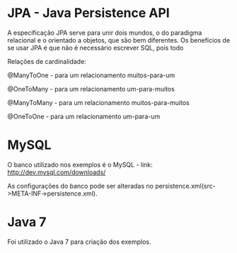 # JPA - Java Persistence API 

A especificação JPA serve para unir dois mundos, o do paradigma relacional e o orientado a objetos, que são bem diferentes. Os benefícios de se usar JPA é que não é necessário escrever SQL, pois todo



Relações de cardinalidade:

@ManyToOne - para um relacionamento muitos-para-um 

@OneToMany - para um relacionamento um-para-muitos 

@ManyToMany - para um relacionamento muitos-para-muitos 

@OneToOne - para um relacionamento um-para-um


# MySQL

O banco utilizado nos exemplos é o MySQL - link: http://dev.mysql.com/downloads/ 

As configurações do banco pode ser alteradas no persistence.xml(src->META-INF->persistence.xml). 

# Java 7

Foi utilizado o Java 7 para criação dos exemplos.